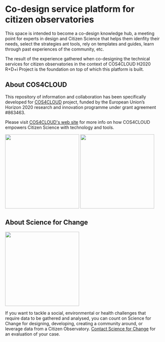 # Co-design service platform for citizen observatories

This space is intended to become a co-design knowledge hub, a meeting point for experts in design and Citizen Science that helps them idenfity their needs, select the strategies ant tools, rely on templates and guides, learn through past experiences of the community, etc.

The result of the experience gathered when co-designing the technical services for citizen observatories in the context of COS4CLOUD H2020 R+D+i Project is the foundation on top of which this platform is built.

## About COS4CLOUD
This repository of information and collaboration has been specifically developed for [COS4CLOUD](https://cos4cloud-eosc.eu/) project, funded by the European Union’s Horizon 2020 research and innovation programme under grant agreement #863463.

Please visit [COS4CLOUD's web site](https://cos4cloud-eosc.eu) for more info on how COS4CLOUD empowers Citizen Science with technology and tools.

<img src="https://ec.europa.eu/info/sites/default/themes/europa/images/svg/logo/logo--en.svg" width="240px"/>
<img src="https://cos4cloud-eosc.eu/wp-content/uploads/2020/07/logo-cos4cloud-middle.png" width="240px"/>


## About Science for Change
<img src="https://www.scienceforchange.eu/wp-content/uploads/2021/06/Logos-SfC-color-2.png" width="240px"/>

If you want to tackle a social, environmental or health challenges that require data to be gathered and analysed, you can count on 
Science for Change for designing, developing, creating a community around, or leverage data from a Citizen Observatory.
[Contact Science for Change](mailto://hello@scienceforchange.eu) for an evaluation of your case.
